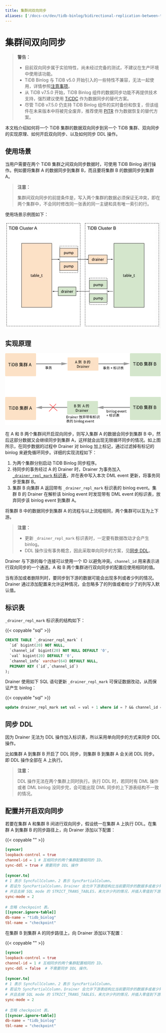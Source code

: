 ```yaml
---
title: 集群间双向同步
aliases: ['/docs-cn/dev/tidb-binlog/bidirectional-replication-between-tidb-clusters/','/docs-cn/dev/reference/tidb-binlog/bidirectional-replication/','/docs-cn/dev/reference/tidb-binlog/bi-repl/']
---
```


# 集群间双向同步

> **警告：**
>
> - 目前双向同步属于实验特性，尚未经过完备的测试，不建议在生产环境中使用该功能。
> - TiDB Binlog 与 TiDB v5.0 开始引入的一些特性不兼容，无法一起使用，详情参照[注意事项](/tidb-binlog/tidb-binlog-overview.md#注意事项)。
> - 从 TiDB v7.5.0 开始，TiDB Binlog 组件的数据同步功能不再提供技术支持，强烈建议使用 [TiCDC](/ticdc/ticdc-overview.md) 作为数据同步的替代方案。
> - 尽管 TiDB v7.5.0 仍支持 TiDB Binlog 组件的实时备份和恢复，但该组件在未来版本中将被完全废弃，推荐使用 [PITR](/br/br-pitr-guide.md) 作为数据恢复的替代方案。

本文档介绍如何将一个 TiDB 集群的数据双向同步到另一个 TiDB 集群、双向同步的实现原理、如何开启双向同步、以及如何同步 DDL 操作。

## 使用场景

当用户需要在两个 TiDB 集群之间双向同步数据时，可使用 TiDB Binlog 进行操作。例如要将集群 A 的数据同步到集群 B，而且要将集群 B 的数据同步到集群 A。

> **注意：**
>
> 集群间双向同步的前提条件是，写入两个集群的数据必须保证无冲突，即在两个集群中，不会同时修改同一张表的同一主键和具有唯一索引的行。

使用场景示例图如下：

![使用场景示例图](/media/binlog/bi-repl1.jpg)

## 实现原理

![原理示例图](/media/binlog/bi-repl2.png)

在 A 和 B 两个集群间开启双向同步，则写入集群 A 的数据会同步到集群 B 中，然后这部分数据又会继续同步到集群 A，这样就会出现无限循环同步的情况。如上图所示，在同步数据的过程中 Drainer 对 binlog 加上标记，通过过滤掉有标记的 binlog 来避免循环同步。详细的实现流程如下：

1. 为两个集群分别启动 TiDB Binlog 同步程序。
2. 待同步的事务经过 A 的 Drainer 时，Drainer 为事务加入 [`_drainer_repl_mark` 标识表](#标识表)，并在表中写入本次 DML event 更新，将事务同步至集群 B。
3. 集群 B 向集群 A 返回带有 `_drainer_repl_mark` 标识表的 binlog event。集群 B 的 Drainer 在解析该 binlog event 时发现带有 DML event 的标识表，放弃同步该 binlog event 到集群 A。

将集群 B 中的数据同步到集群 A 的流程与以上流程相同，两个集群可以互为上下游。

> **注意：**
>
> * 更新 `_drainer_repl_mark` 标识表时，一定要有数据改动才会产生 binlog。
> * DDL 操作没有事务概念，因此采取单向同步的方案，见[同步 DDL](#同步-ddl)。

Drainer 与下游的每个连接可以使用一个 ID 以避免冲突。`channel_id` 用来表示进行双向同步的一个通道。A 和 B 两个集群进行双向同步的配置应使用相同的值。

当有添加或者删除列时，要同步到下游的数据可能会出现多列或者少列的情况。Drainer 通过添加配置来允许这种情况，会忽略多了的列值或者给少了的列写入默认值。

## 标识表

`_drainer_repl_mark` 标识表的结构如下：

{{< copyable "sql" >}}

```sql
CREATE TABLE `_drainer_repl_mark` (
  `id` bigint(20) NOT NULL,
  `channel_id` bigint(20) NOT NULL DEFAULT '0',
  `val` bigint(20) DEFAULT '0',
  `channel_info` varchar(64) DEFAULT NULL,
  PRIMARY KEY (`id`,`channel_id`)
);
```

Drainer 使用如下 SQL 语句更新 `_drainer_repl_mark` 可保证数据改动，从而保证产生 binlog：

{{< copyable "sql" >}}

```sql
update drainer_repl_mark set val = val + 1 where id = ? && channel_id = ?;
```

## 同步 DDL

因为 Drainer 无法为 DDL 操作加入标识表，所以采用单向同步的方式来同步 DDL 操作。

比如集群 A 到集群 B 开启了 DDL 同步，则集群 B 到集群 A 会关闭 DDL 同步。即 DDL 操作全部在 A 上执行。

> **注意：**
>
> DDL 操作无法在两个集群上同时执行。执行 DDL 时，若同时有 DML 操作或者 DML binlog 没同步完，会可能出现 DML 同步的上下游表结构不一致的情况。

## 配置并开启双向同步

若要在集群 A 和集群 B 间进行双向同步，假设统一在集群 A 上执行 DDL。在集群 A 到集群 B 的同步路径上，向 Drainer 添加以下配置：

{{< copyable "" >}}

```toml
[syncer]
loopback-control = true
channel-id = 1 # 互相同步的两个集群配置相同的 ID。
sync-ddl = true # 需要同步 DDL 操作

[syncer.to]
# 1 表示 SyncFullColumn，2 表示 SyncPartialColumn。
# 若设为 SyncPartialColumn，Drainer 会允许下游表结构比当前要同步的数据多或者少列
# 并且去掉 SQL mode 的 STRICT_TRANS_TABLES，来允许少列的情况，并插入零值到下游。
sync-mode = 2

# 忽略 checkpoint 表。
[[syncer.ignore-table]]
db-name = "tidb_binlog"
tbl-name = "checkpoint"
```

在集群 B 到集群 A 的同步路径上，向 Drainer 添加以下配置：

{{< copyable "" >}}

```toml
[syncer]
loopback-control = true
channel-id = 1 # 互相同步的两个集群配置相同的 ID。
sync-ddl = false  # 不需要同步 DDL 操作。

[syncer.to]
# 1 表示 SyncFullColumn，2 表示 SyncPartialColumn。
# 若设为 SyncPartialColumn，Drainer 会允许下游表结构比当前要同步的数据多或者少列
# 并且去掉 SQL mode 的 STRICT_TRANS_TABLES，来允许少列的情况，并插入零值到下游。
sync-mode = 2

# 忽略 checkpoint 表。
[[syncer.ignore-table]]
db-name = "tidb_binlog"
tbl-name = "checkpoint"
```
